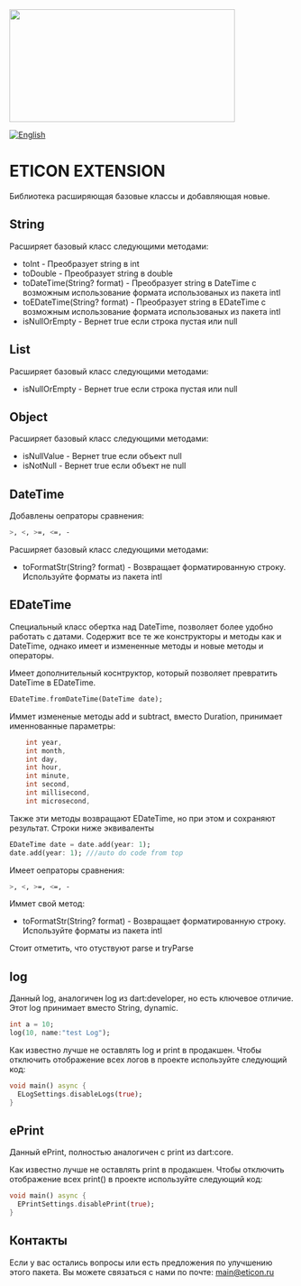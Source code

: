 <img src="https://user-images.githubusercontent.com/36012868/130392291-52b82b9b-fd52-424b-ba5a-b7630e9cf343.png" data-canonical-src="https://user-images.githubusercontent.com/36012868/130392291-52b82b9b-fd52-424b-ba5a-b7630e9cf343.png" height="200" width=400/>

[![English](https://img.shields.io/badge/Language-English-blue?style=plastic)](https://github.com/kensamare/eticon_extension#readme)

# ETICON EXTENSION

Библиотека расширяющая базовые классы и добавляющая новые.

## String

Расширяет базовый класс следующими методами:
- toInt - Преобразует string в int
- toDouble - Преобразует string в double
- toDateTime(String? format) - Преобразует string в DateTime с возможным использование формата использованых из пакета intl
- toEDateTime(String? format) - Преобразует string в EDateTime с возможным использование формата использованых из пакета intl
- isNullOrEmpty - Вернет true если строка пустая или null

## List

Расширяет базовый класс следующими методами:
- isNullOrEmpty - Вернет true если строка пустая или null

## Object
Расширяет базовый класс следующими методами:
- isNullValue - Вернет true если объект null
- isNotNull - Вернет true если объект не null

## DateTime

Добавлены оепраторы сравнения:
```bash
>, <, >=, <=, -
```

Расширяет базовый класс следующими методами:
- toFormatStr(String? format) - Возвращает форматированную строку. Используйте форматы из пакета intl

## EDateTime
Специальный класс обертка над DateTime, позволяет более удобно работать с датами.
Содержит все те же конструкторы и методы как и DateTime, однако имеет и измененные методы и новые методы и операторы.

Имеет дополнительный коснтруктор, который позволяет превратить DateTime в EDateTime.
```dart
EDateTime.fromDateTime(DateTime date);
```

Иммет измененые методы add и subtract, вместо Duration, принимает именнованные параметры:
```dart
    int year,
    int month,
    int day,
    int hour,
    int minute,
    int second,
    int millisecond,
    int microsecond,
```
Также эти методы возвращают EDateTime, но при этом и сохраняют результат. Строки ниже эквиваленты

```dart
EDateTime date = date.add(year: 1);
date.add(year: 1); ///auto do code from top
```

Имеет оепраторы сравнения:
```bash
>, <, >=, <=, -
```

Иммет свой метод:
- toFormatStr(String? format) - Возвращает форматированную строку. Используйте форматы из пакета intl


Стоит отметить, что отуствуют parse и tryParse

## log

Данный log, аналогичен log из dart:developer, но есть ключевое отличие.
Этот log принимает вместо String, dynamic.

```dart
int a = 10;
log(10, name:"test Log");
```
Как известно лучше не оставлять log и print в продакшен. Чтобы отключить отображение всех логов в проекте используйте следующий код:

```dart
void main() async {
  ELogSettings.disableLogs(true);
}
```

## ePrint

Данный ePrint, полностью аналогичен с print из dart:core.

Как известно лучше не оставлять print в продакшен. Чтобы отключить отображение всех print() в проекте используйте следующий код:

```dart
void main() async {
  EPrintSettings.disablePrint(true);
}
```

## Контакты
Если у вас остались вопросы или есть предложения по улучшению этого пакета.
Вы можете связаться с нами по почте: <main@eticon.ru> 